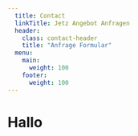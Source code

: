 ```yaml
---
  title: Contact
  linkTitle: Jetz Angebot Anfragen
  header:
    class: contact-header
    title: "Anfrage Formular"
  menu:
    main:
      weight: 100
    footer:
      weight: 100
---
```

# Hallo